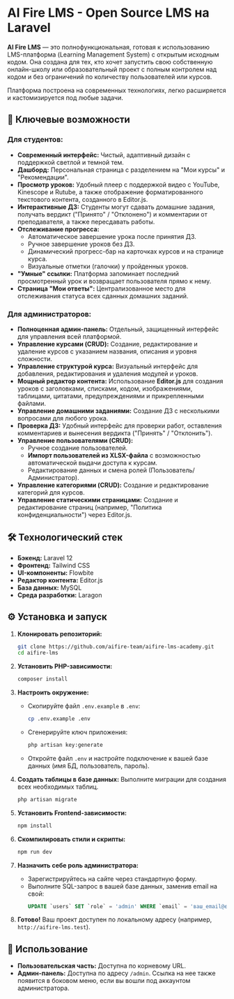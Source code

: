 # AI Fire LMS - Open Source LMS на Laravel

**AI Fire LMS** — это полнофункциональная, готовая к использованию LMS-платформа (Learning Management System) с открытым исходным кодом. Она создана для тех, кто хочет запустить свою собственную онлайн-школу или образовательный проект с полным контролем над кодом и без ограничений по количеству пользователей или курсов.

Платформа построена на современных технологиях, легко расширяется и кастомизируется под любые задачи.

## 🚀 Ключевые возможности

### Для студентов:

* **Современный интерфейс:** Чистый, адаптивный дизайн с поддержкой светлой и темной тем.
* **Дашборд:** Персональная страница с разделением на "Мои курсы" и "Рекомендации".
* **Просмотр уроков:** Удобный плеер с поддержкой видео с YouTube, Kinescope и Rutube, а также отображение форматированного текстового контента, созданного в Editor.js.
* **Интерактивные ДЗ:** Студенты могут сдавать домашние задания, получать вердикт ("Принято" / "Отклонено") и комментарии от преподавателя, а также пересдавать работы.
* **Отслеживание прогресса:**
    * Автоматическое завершение урока после принятия ДЗ.
    * Ручное завершение уроков без ДЗ.
    * Динамический прогресс-бар на карточках курсов и на странице курса.
    * Визуальные отметки (галочки) у пройденных уроков.
* **"Умные" ссылки:** Платформа запоминает последний просмотренный урок и возвращает пользователя прямо к нему.
* **Страница "Мои ответы":** Централизованное место для отслеживания статуса всех сданных домашних заданий.

### Для администраторов:

* **Полноценная админ-панель:** Отдельный, защищенный интерфейс для управления всей платформой.
* **Управление курсами (CRUD):** Создание, редактирование и удаление курсов с указанием названия, описания и уровня сложности.
* **Управление структурой курса:** Визуальный интерфейс для добавления, редактирования и удаления модулей и уроков.
* **Мощный редактор контента:** Использование **Editor.js** для создания уроков с заголовками, списками, кодом, изображениями, таблицами, цитатами, предупреждениями и прикрепленными файлами.
* **Управление домашними заданиями:** Создание ДЗ с несколькими вопросами для любого урока.
* **Проверка ДЗ:** Удобный интерфейс для проверки работ, оставления комментариев и вынесения вердикта ("Принять" / "Отклонить").
* **Управление пользователями (CRUD):**
    * Ручное создание пользователей.
    * **Импорт пользователей из XLSX-файла** с возможностью автоматической выдачи доступа к курсам.
    * Редактирование данных и смена ролей (Пользователь/Администратор).
* **Управление категориями (CRUD):** Создание и редактирование категорий для курсов.
* **Управление статическими страницами:** Создание и редактирование страниц (например, "Политика конфиденциальности") через Editor.js.

## 🛠️ Технологический стек

* **Бэкенд:** Laravel 12
* **Фронтенд:** Tailwind CSS
* **UI-компоненты:** Flowbite
* **Редактор контента:** Editor.js
* **База данных:** MySQL
* **Среда разработки:** Laragon

## ⚙️ Установка и запуск

1.  **Клонировать репозиторий:**

    ```bash
    git clone https://github.com/aifire-team/aifire-lms-academy.git
    cd aifire-lms
    ```

2.  **Установить PHP-зависимости:**

    ```bash
    composer install
    ```

3.  **Настроить окружение:**

    * Скопируйте файл `.env.example` в `.env`:
      ```bash
      cp .env.example .env
      ```
    * Сгенерируйте ключ приложения:
      ```bash
      php artisan key:generate
      ```
    * Откройте файл `.env` и настройте подключение к вашей базе данных (имя БД, пользователь, пароль).

4.  **Создать таблицы в базе данных:**
    Выполните миграции для создания всех необходимых таблиц.

    ```bash
    php artisan migrate
    ```

5.  **Установить Frontend-зависимости:**

    ```bash
    npm install
    ```

6.  **Скомпилировать стили и скрипты:**

    ```bash
    npm run dev
    ```

7.  **Назначить себе роль администратора:**

    * Зарегистрируйтесь на сайте через стандартную форму.
    * Выполните SQL-запрос в вашей базе данных, заменив email на свой:
      ```sql
      UPDATE `users` SET `role` = 'admin' WHERE `email` = 'ваш_email@example.com';
      ```

8.  **Готово\!** Ваш проект доступен по локальному адресу (например, `http://aifire-lms.test`).

## 📖 Использование

* **Пользовательская часть:** Доступна по корневому URL.
* **Админ-панель:** Доступна по адресу `/admin`. Ссылка на нее также появится в боковом меню, если вы вошли под аккаунтом администратора.

